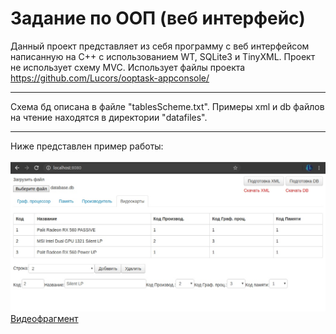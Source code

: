 # Задание по ООП (веб интерфейс)
Данный проект представляет из себя программу с веб интерфейсом написанную на С++ с использованием WT, SQLite3 и TinyXML. Проект не использует схему MVC. Использует файлы проекта https://github.com/Lucors/ooptask-appconsole/<br>
***
Схема бд описана в файле "tablesScheme.txt". Примеры xml и db файлов на чтение находятся в директории "datafiles".
***
Ниже представлен пример работы:<br><br>
![Preview](preview.png) <br>
[Видеофрагмент](https://www.youtube.com/watch?v=39A0twLvKpg&feature=youtu.be)
